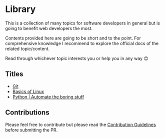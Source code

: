 # Library

This is a collection of many topics for software developers in general but is going to benefit web developers the most.

Contents provided here are going to be short and to the point. For comprehensive knowledge I recommend to explore the official docs of the related topic/content.

Read through whichever topic interests you or help you in any way &#128522;

## Titles

- [Git](git/README.md)
- [Basics of Linux](linux-basics/README.md)
- [Python | Automate the boring stuff](https://github.com/rajeshtezu90/automateboringstuff#readme)

## Contributions

Please feel free to contribute but please read the [Contribution Guidelines](CONTRIBUTING.md) before submitting the PR.
